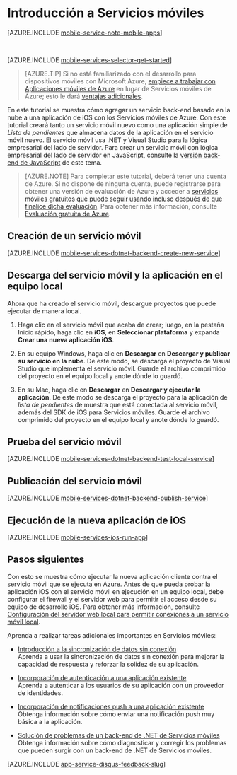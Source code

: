 <properties
	pageTitle="Introducción a Servicios móviles de Azure para aplicaciones de iOS"
	description="Siga este tutorial para empezar a usar Servicios móviles de Azure para el desarrollo de iOS."
	services="mobile-services"
	documentationCenter="ios"
	authors="krisragh"
	manager="dwrede"
	editor=""/>

<tags
	ms.service="mobile-services"
	ms.workload="mobile"
	ms.tgt_pltfrm="mobile-ios"
	ms.devlang="objective-c"
	ms.topic="article"
	ms.date="02/07/2016"
	ms.author="krisragh"/>

# <a name="getting-started"> </a>Introducción a Servicios móviles

[AZURE.INCLUDE [mobile-service-note-mobile-apps](../../includes/mobile-services-note-mobile-apps.md)]

&nbsp;


[AZURE.INCLUDE [mobile-services-selector-get-started](../../includes/mobile-services-selector-get-started.md)]&nbsp;

>[AZURE.TIP] Si no está familiarizado con el desarrollo para dispositivos móviles con Microsoft Azure, [empiece a trabajar con Aplicaciones móviles de Azure](../app-service-mobile/app-service-mobile-dotnet-backend-ios-get-started-preview.md) en lugar de Servicios móviles de Azure; esto le dará [ventajas adicionales](../app-service-mobile/app-service-mobile-value-prop-migration-from-mobile-services.md).

En este tutorial se muestra cómo agregar un servicio back-end basado en la nube a una aplicación de iOS con los Servicios móviles de Azure. Con este tutorial creará tanto un servicio móvil nuevo como una aplicación simple de _Lista de pendientes_ que almacena datos de la aplicación en el servicio móvil nuevo. El servicio móvil usa .NET y Visual Studio para la lógica empresarial del lado de servidor. Para crear un servicio móvil con lógica empresarial del lado de servidor en JavaScript, consulte la [versión back-end de JavaScript] de este tema.

> [AZURE.NOTE] Para completar este tutorial, deberá tener una cuenta de Azure. Si no dispone de ninguna cuenta, puede registrarse para obtener una versión de evaluación de Azure y acceder a [servicios móviles gratuitos que puede seguir usando incluso después de que finalice dicha evaluación](https://azure.microsoft.com/pricing/details/mobile-services/). Para obtener más información, consulte [Evaluación gratuita de Azure](https://azure.microsoft.com/pricing/free-trial/?WT.mc_id=AE564AB28&amp;returnurl=http%3A%2F%2Fazure.microsoft.com%2Fdocumentation%2Farticles%2Fmobile-services-dotnet-backend-ios-get-started%2F).

## <a name="create-new-service"> </a>Creación de un servicio móvil

[AZURE.INCLUDE [mobile-services-dotnet-backend-create-new-service](../../includes/mobile-services-dotnet-backend-create-new-service.md)]

## Descarga del servicio móvil y la aplicación en el equipo local

Ahora que ha creado el servicio móvil, descargue proyectos que puede ejecutar de manera local.

1. Haga clic en el servicio móvil que acaba de crear; luego, en la pestaña Inicio rápido, haga clic en **iOS**, en **Seleccionar plataforma** y expanda **Crear una nueva aplicación iOS**.

2. En su equipo Windows, haga clic en **Descargar** en **Descargar y publicar su servicio en la nube**. De este modo, se descarga el proyecto de Visual Studio que implementa el servicio móvil. Guarde el archivo comprimido del proyecto en el equipo local y anote dónde lo guardó.

3. En su Mac, haga clic en **Descargar** en **Descargar y ejecutar la aplicación**. De este modo se descarga el proyecto para la aplicación de _lista de pendientes_ de muestra que está conectada al servicio móvil, además del SDK de iOS para Servicios móviles. Guarde el archivo comprimido del proyecto en el equipo local y anote dónde lo guardó.

## Prueba del servicio móvil

[AZURE.INCLUDE [mobile-services-dotnet-backend-test-local-service](../../includes/mobile-services-dotnet-backend-test-local-service.md)]

## Publicación del servicio móvil

[AZURE.INCLUDE [mobile-services-dotnet-backend-publish-service](../../includes/mobile-services-dotnet-backend-publish-service.md)]


## Ejecución de la nueva aplicación de iOS

[AZURE.INCLUDE [mobile-services-ios-run-app](../../includes/mobile-services-ios-run-app.md)]


## <a name="next-steps"> </a>Pasos siguientes

Con esto se muestra cómo ejecutar la nueva aplicación cliente contra el servicio móvil que se ejecuta en Azure. Antes de que pueda probar la aplicación iOS con el servicio móvil en ejecución en un equipo local, debe configurar el firewall y el servidor web para permitir el acceso desde su equipo de desarrollo iOS. Para obtener más información, consulte [Configuración del servidor web local para permitir conexiones a un servicio móvil local](mobile-services-dotnet-backend-how-to-configure-iis-express.md).

Aprenda a realizar tareas adicionales importantes en Servicios móviles:

* [Introducción a la sincronización de datos sin conexión] <br/>Aprenda a usar la sincronización de datos sin conexión para mejorar la capacidad de respuesta y reforzar la solidez de su aplicación.

* [Incorporación de autenticación a una aplicación existente] <br/>Aprenda a autenticar a los usuarios de su aplicación con un proveedor de identidades.

* [Incorporación de notificaciones push a una aplicación existente] <br/>Obtenga información sobre cómo enviar una notificación push muy básica a la aplicación.

* [Solución de problemas de un back-end de .NET de Servicios móviles] <br/>Obtenga información sobre cómo diagnosticar y corregir los problemas que pueden surgir con un back-end de .NET de Servicios móviles.

[AZURE.INCLUDE [app-service-disqus-feedback-slug](../../includes/app-service-disqus-feedback-slug.md)]

<!-- Anchors. -->
[Getting started with Mobile Services]: #getting-started
[Create a new mobile service]: #create-new-service
[Define the mobile service instance]: #define-mobile-service-instance
[Next Steps]: #next-steps

<!-- Images. -->
[0]: ./media/mobile-services-dotnet-backend-ios-get-started/mobile-quickstart-completed-ios.png
[1]: ./media/mobile-services-dotnet-backend-ios-get-started/mobile-quickstart-steps-vs.png

[6]: ./media/mobile-services-dotnet-backend-ios-get-started/mobile-portal-quickstart-ios.png
[7]: ./media/mobile-services-dotnet-backend-ios-get-started/mobile-quickstart-steps-ios.png
[8]: ./media/mobile-services-dotnet-backend-ios-get-started/mobile-xcode-project.png

[10]: ./media/mobile-services-dotnet-backend-ios-get-started/mobile-quickstart-startup-ios.png
[11]: ./media/mobile-services-dotnet-backend-ios-get-started/mobile-data-tab.png
[12]: ./media/mobile-services-dotnet-backend-ios-get-started/mobile-data-browse.png


<!-- URLs. -->
[Introducción a la sincronización de datos sin conexión]: mobile-services-ios-get-started-offline-data.md
[Incorporación de autenticación a una aplicación existente]: mobile-services-dotnet-backend-ios-get-started-users.md
[Incorporación de notificaciones push a una aplicación existente]: mobile-services-dotnet-backend-ios-get-started-push.md
[Solución de problemas de un back-end de .NET de Servicios móviles]: mobile-services-dotnet-backend-how-to-troubleshoot.md
[Mobile Services iOS SDK]: https://go.microsoft.com/fwLink/p/?LinkID=266533
[XCode]: https://go.microsoft.com/fwLink/p/?LinkID=266532
[versión back-end de JavaScript]: mobile-services-ios-get-started.md

<!----HONumber=AcomDC_0211_2016-->